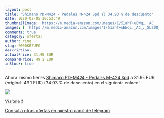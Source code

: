```yaml
---
layout: post
title: 'Shimano PD-M424 - Pedales M-424 Spd al 34.93 % de descuento'
date: 2020-02-05 10:53:49
thumbnailImage: 'https://m.media-amazon.com/images/I/51ahT+uEWqL._AC_._SL200_.jpg'
images: [ 'https://m.media-amazon.com/images/I/51ahT+uEWqL._AC_._SL200_.jpg' ]
comments: true
category: ofertas
author: ring
slug: B000KBZUFO
description:
actualPrice: 31.95 EUR
comparePrice: 49.1 EUR
inStock: true
---
```


Ahora mismo tienes [Shimano PD-M424 - Pedales M-424 Spd](https://www.amazon.com/dp/B000KBZUFO/?tag=redken08-20) a 31.95 EUR (original: 49.1 EUR) (34.93 %  de descuento) en el siguiente enlace!

[![](https://m.media-amazon.com/images/I/51ahT+uEWqL._AC_._SL200_.jpg)](https://www.amazon.com/dp/B000KBZUFO/?tag=redken08-20)

[Visítala!!!](https://www.amazon.com/dp/B000KBZUFO/?tag=redken08-20)

[Consulta otras ofertas en nuestro canal de telegram](https://t.me/s/ofertas25)

